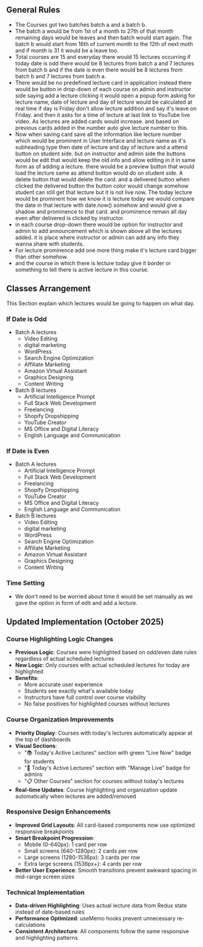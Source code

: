 ## General Rules
- The Courses got two batches batch a and a batch b.
- The batch a would be from 1st of a month to 27th of that month remaining days would be leaves and then batch would start again. The batch b would start from 16th of current month to the 12th of next moth and if month is 31 it would be a leave too.
- Total courses are  15 and everyday there would 15 lectures occurring if today date is odd there would be 8 lectures from batch  a and 7 lectures from batch b and if the date is even there would be 8 lectures from batch b and 7 lectures from batch a. 
- There would be no predefined lecture card in application instead there would be button in drop-down of each course on admin and instructor side saying add a lecture clicking it would open a popup form asking for lecture name, date of lecture and day of lecture would be calculated at real time if day is Friday don't allow lecture addition and say it's leave on Friday. and then it asks for a time of lecture at last link to YouTube live video. As lectures are added cards would increase. and based on previous cards added in the number auto give lecture number to this.
- Now when saving card save all the information like lecture number which would be prominent in User Interface and lecture name as it's subheading type then date of lecture and day of lecture and a attend button on student side. but on instructor and admin side the buttons would be edit that would keep the old info and allow editing in it in same form as of adding a lecture. there would be a preview button that would load the lecture same as attend button would do on student side. A delete button that would delete the card. and a delivered button when clicked the delivered button the button color would change somehow student can still get that lecture but it is not live now. The today lecture would be prominent how we know it is lecture today we would compare the date in that lecture with date.now() somehow and would give a shadow and prominence to that card. and prominence remain all day even after delivered is clicked by instructor.
- in each course drop-down there would be option for instructor and admin to add announcement which is shown above all the lectures added. it is place where instructor or admin can add any info they wanna share with students.
- For lecture prominence add one more thing make it's lecture card bigger than other somehow.
- and the course in which there is lecture today give it border or something to tell there is active lecture in this course.
## Classes Arrangement
This Section explain which lectures would be going to happen on what day.
### If Date is Odd
- Batch A lectures
	 - Video Editing 
	 - digital marketing
	 - WordPress  
	 - Search Engine Optimization 
	 - Affiliate Marketing 
	 - Amazon Virtual Assistant 
	 - Graphics Designing 
	 - Content Writing 
 - Batch B lectures
	 - Artificial Intelligence Prompt
	 - Full Stack Web Development
	 - Freelancing
	 - Shopify Dropshipping
	 - YouTube Creator
	 - MS Office and Digital Literacy
	 - English Language and Communication
### If Date is Even
- Batch A lectures
	- Artificial Intelligence Prompt
	 - Full Stack Web Development
	 - Freelancing
	 - Shopify Dropshipping
	 - YouTube Creator
	 - MS Office and Digital Literacy
	 - English Language and Communication
- Batch B lectures
	 - Video Editing 
	 - digital marketing
	 - WordPress  
	 - Search Engine Optimization 
	 - Affiliate Marketing 
	 - Amazon Virtual Assistant 
	 - Graphics Designing 
	 - Content Writing

### Time Setting
- We don't need to be worried about time it would be set manually as we gave the option in form of edit and add a lecture.

## Updated Implementation (October 2025)

### Course Highlighting Logic Changes
- **Previous Logic**: Courses were highlighted based on odd/even date rules regardless of actual scheduled lectures
- **New Logic**: Only courses with actual scheduled lectures for today are highlighted
- **Benefits**: 
  - More accurate user experience
  - Students see exactly what's available today
  - Instructors have full control over course visibility
  - No false positives for highlighted courses without lectures

### Course Organization Improvements
- **Priority Display**: Courses with today's lectures automatically appear at the top of dashboards
- **Visual Sections**: 
  - "📚 Today's Active Lectures" section with green "Live Now" badge for students
  - "🎯 Today's Active Lectures" section with "Manage Live" badge for admins
  - "📋 Other Courses" section for courses without today's lectures
- **Real-time Updates**: Course highlighting and organization update automatically when lectures are added/removed

### Responsive Design Enhancements
- **Improved Grid Layouts**: All card-based components now use optimized responsive breakpoints
- **Smart Breakpoint Progression**:
  - Mobile (0-640px): 1 card per row
  - Small screens (640-1280px): 2 cards per row
  - Large screens (1280-1536px): 3 cards per row
  - Extra large screens (1536px+): 4 cards per row
- **Better User Experience**: Smooth transitions prevent awkward spacing in mid-range screen sizes

### Technical Implementation
- **Data-driven Highlighting**: Uses actual lecture data from Redux state instead of date-based rules
- **Performance Optimized**: useMemo hooks prevent unnecessary re-calculations
- **Consistent Architecture**: All components follow the same responsive and highlighting patterns